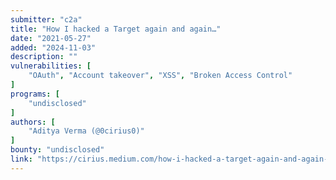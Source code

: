 ```yaml
---
submitter: "c2a"
title: "How I hacked a Target again and again…"
date: "2021-05-27"
added: "2024-11-03"
description: ""
vulnerabilities: [
    "OAuth", "Account takeover", "XSS", "Broken Access Control"
]
programs: [
    "undisclosed"
]
authors: [
    "Aditya Verma (@0cirius0)"
]
bounty: "undisclosed"
link: "https://cirius.medium.com/how-i-hacked-a-target-again-and-again-6db2e462221f"
---
```




